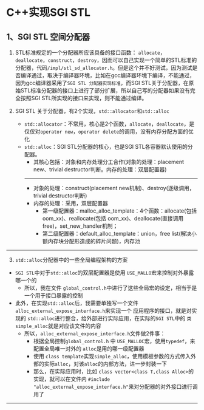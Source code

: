 # C++实现SGI STL
## 1、SGI STL 空间分配器
1. STL标准规定的一个分配器所应该具备的接口函数：
`allocate`，`deallocate`，`construct`，`destroy`，因而可以自己实现一个简单的STL标准的分配器，代码`/impl/stl_sd_allocator.h`。但是这个并不好测试，因为测试是否编译通过，取决于编译器环境，比如在gcc编译器环境下编译，不能通过，因为gcc编译器采用了`SGI STL 分配器实现标准`，而SGI STL关于分配器，在原始STL标准分配器的接口上进行了部分扩展，所以自己写的分配器如果没有完全按照SGI STL所实现的接口来实现，则不能通过编译。
2. SGI STL 关于分配器，有2个实现，`std::allocator`和`std::alloc`

    - `std::allocator`：不常用，核心是2个函数，`allocate`，`deallocate`，是仅仅对`operator new`，`operator delete`的调用，没有内存分配方面的优化
    - `std::alloc`：SGI STL分配器的核心，也是SGI STL各容器默认使用的分配器。
      - 其核心包括：对象和内存处理分工合作(对象的处理：placement new、trivial destructor判断。内存的处理：双层配置器)
      ---
      - 对象的处理：construct(placement new机制)、destroy(逐级调用，trivial destructor判断)
      - 内存的处理：采用，双层配置器
        - 第一级配置器：malloc_alloc_template：4个函数：allocate(包括 oom_xx)、reallocate(包括 oom_xx)、deallocate(直接调用free)，set_new_handler机制；
        - 第二级配置器：default_alloc_template：union，free list(解决小额内存块分配形造成的碎片问题)，内存池
---
3. `std::alloc`分配器中的一些全局编程架构的方案
- `SGI STL`中对于`std::alloc`的双层配置器是使用 `USE_MALLO`宏来控制对外暴露哪一个的
  - 所以，我在文件 `global_control.h`中进行了这些全局宏的设定，相当于是一个用于接口暴露的控制
- 此外，在实现`std::alloc`后，我需要单独写一个文件`alloc_external_expose_interface.h`来实现一个 应用程序的接口，就是对实现的 `std::alloc`进行整合，给外部进行实际应用，在实际的`SGI STL`中的 `类simple_alloc`就是对应该文件的内容
  - 所以，`alloc_external_expose_interface.h`文件做2件事：
    - 根据全局控制`global_control.h` 中 `USE_MALLOC`宏，使用`typedef`，来配置全局唯一对外的 `alloc`是用的哪一级配置器
    - 使用 `class template`实现`simple_alloc`，使用模板参数的方式传入外部的实际`alloc`，对该`alloc`的内部方法，进一步封装一下
    - 那么，在实际应用时，比如 `class vector<class T,class Alloc>`的实现，就可以在文件内 `#include "alloc_external_expose_interface.h"`来对分配器的对外接口进行调用了
---